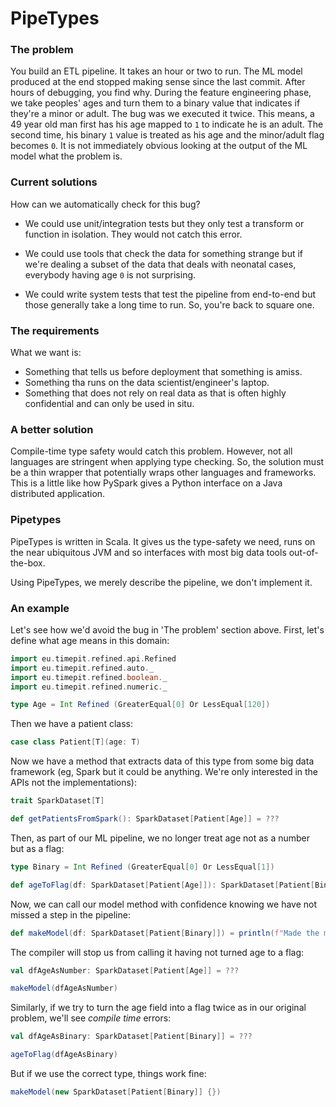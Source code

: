 # PipeTypes

### The problem

You build an ETL pipeline. 
It takes an hour or two to run. 
The ML model produced at the end stopped making sense since the last commit.
After hours of debugging, you find why.
During the feature engineering phase, we take peoples' ages and turn them to a binary value that indicates if they're a minor or adult.
The bug was we executed it twice.
This means, a 49 year old man first has his age mapped to `1` to indicate he is an adult.
The second time, his binary `1` value is treated as his age and the minor/adult flag becomes `0`.
It is not immediately obvious looking at the output of the ML model what the problem is.

### Current solutions

How can we automatically check for this bug?

- We could use unit/integration tests but they only test a transform or function in isolation. 
They would not catch this error.

- We could use tools that check the data for something strange but if we're dealing a subset of the data that deals with neonatal cases, everybody having age `0` is not surprising.

- We could write system tests that test the pipeline from end-to-end but those generally take a long time to run.
So, you're back to square one.

### The requirements

What we want is:

- Something that tells us before deployment that something is amiss.
- Something tha runs on the data scientist/engineer's laptop.
- Something that does not rely on real data as that is often highly confidential and can only be used in situ.

### A better solution

Compile-time type safety would catch this problem. 
However, not all languages are stringent when applying type checking.
So, the solution must be a thin wrapper that potentially wraps other languages and frameworks.
This is a little like how PySpark gives a Python interface on a Java distributed application.

### Pipetypes

PipeTypes is written in Scala. It gives us the type-safety we need, runs on the near ubiquitous JVM and so interfaces with most big data tools out-of-the-box.

Using PipeTypes, we merely describe the pipeline, we don't implement it.

### An example

Let's see how we'd avoid the bug in 'The problem' section above.
First, let's define what age means in this domain:
```scala mdoc
import eu.timepit.refined.api.Refined
import eu.timepit.refined.auto._
import eu.timepit.refined.boolean._
import eu.timepit.refined.numeric._

type Age = Int Refined (GreaterEqual[0] Or LessEqual[120])
```
Then we have a patient class:
```scala mdoc
case class Patient[T](age: T)
```
Now we have a method that extracts data of this type from some big data framework 
(eg, Spark but it could be anything. We're only interested in the APIs not the implementations):
```scala mdoc
trait SparkDataset[T]

def getPatientsFromSpark(): SparkDataset[Patient[Age]] = ???
```
Then, as part of our ML pipeline, we no longer treat age not as a number but as a flag:
```scala mdoc
type Binary = Int Refined (GreaterEqual[0] Or LessEqual[1])

def ageToFlag(df: SparkDataset[Patient[Age]]): SparkDataset[Patient[Binary]] = ???
```
Now, we can call our model method with confidence knowing we have not missed a step in the pipeline:
```scala mdoc
def makeModel(df: SparkDataset[Patient[Binary]]) = println(f"Made the model with ${df}. Honest.")
```
The compiler will stop us from calling it having not turned age to a flag:
```scala mdoc:fail
val dfAgeAsNumber: SparkDataset[Patient[Age]] = ???

makeModel(dfAgeAsNumber)
```
Similarly, if we try to turn the age field into a flag twice as in our original problem, 
we'll see *compile time* errors:
```scala mdoc:fail
val dfAgeAsBinary: SparkDataset[Patient[Binary]] = ???

ageToFlag(dfAgeAsBinary)
```
But if we use the correct type, things work fine:
```scala mdoc
makeModel(new SparkDataset[Patient[Binary]] {})
```